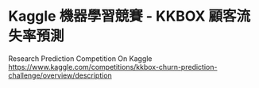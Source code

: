# Kaggle 機器學習競賽 - KKBOX 顧客流失率預測
Research Prediction Competition On Kaggle </br>
https://www.kaggle.com/competitions/kkbox-churn-prediction-challenge/overview/description

